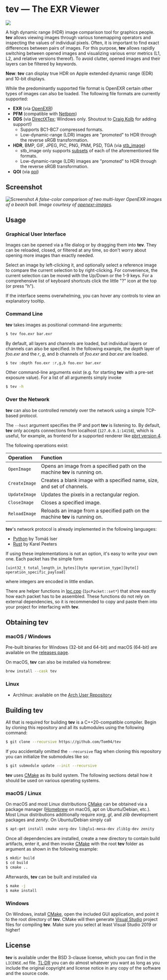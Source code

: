 # tev — The EXR Viewer

![](https://github.com/tom94/tev/workflows/CI/badge.svg)

A high dynamic range (HDR) image comparison tool for graphics people. __tev__ allows viewing images through various tonemapping operators and inspecting the values of individual pixels. Often, it is important to find exact differences between pairs of images. For this purpose, __tev__ allows rapidly switching between opened images and visualizing various error metrics (L1, L2, and relative versions thereof). To avoid clutter, opened images and their layers can be filtered by keywords.

__New__: __tev__ can display true HDR on Apple extended dynamic range (EDR) and 10-bit displays.

While the predominantly supported file format is OpenEXR certain other types of images can also be loaded. The following file formats are currently supported:
- __EXR__ (via [OpenEXR](https://github.com/wjakob/openexr))
- __PFM__ (compatible with [Netbpm](http://www.pauldebevec.com/Research/HDR/PFM/))
- __DDS__ (via [DirectXTex](https://github.com/microsoft/DirectXTex); Windows only. Shoutout to [Craig Kolb](https://github.com/cek) for adding support!)
    - Supports BC1-BC7 compressed formats. 
    - Low-dynamic-range (LDR) images are "promoted" to HDR through the reverse sRGB transformation.
- __HDR__, BMP, GIF, JPEG, PIC, PNG, PNM, PSD, TGA (via [stb_image](https://github.com/wjakob/nanovg/blob/master/src/stb_image.h))
    - stb_image only supports [subsets](https://github.com/wjakob/nanovg/blob/master/src/stb_image.h#L23) of each of the aforementioned file formats.
    - Low-dynamic-range (LDR) images are "promoted" to HDR through the reverse sRGB transformation.
- __QOI__ (via [qoi](https://github.com/phoboslab/qoi))

## Screenshot

![Screenshot](https://raw.githubusercontent.com/Tom94/tev/master/resources/screenshot.png)
_A false-color comparison of two multi-layer OpenEXR images of a beach ball. Image courtesy of [openexr-images](https://github.com/openexr/openexr-images)._

## Usage

### Graphical User Interface

Images can be opened via a file dialog or by dragging them into __tev__.
They can be reloaded, closed, or filtered at any time, so don't worry about opening more images than exactly needed.

Select an image by left-clicking it, and optionally select a reference image to compare the current selection to by right-clicking.
For convenience, the current selection can be moved with the Up/Down or the 1-9 keys. For a comprehensive list of keyboard shortcuts click the little "?" icon at the top (or press "h").

If the interface seems overwhelming, you can hover any controls to view an explanatory tooltip.

### Command Line

__tev__ takes images as positional command-line arguments:
```sh
$ tev foo.exr bar.exr
```

By default, all layers and channels are loaded, but individual layers or channels can also be specified. In the following example, the *depth* layer of *foo.exr* and the *r*, *g*, and *b* channels of *foo.exr* and *bar.exr* are loaded.
```sh
$ tev :depth foo.exr :r,g,b foo.exr bar.exr
```

Other command-line arguments exist (e.g. for starting __tev__ with a pre-set exposure value). For a list of all arguments simply invoke
```sh
$ tev -h
```

### Over the Network

__tev__ can also be controlled remotely over the network using a simple TCP-based protocol.

The `--host` argument specifies the IP and port __tev__ is listening to. By default, __tev__ only accepts connections from localhost (`127.0.0.1:14158`), which is useful, for example, as frontend for a supported renderer like [pbrt version 4](https://github.com/mmp/pbrt-v4).

The following operations exist:

| Operation | Function
| :--- | :---------- 
| `OpenImage` | Opens an image from a specified path on the machine __tev__ is running on.
| `CreateImage` | Creates a blank image with a specified name, size, and set of channels.
| `UpdateImage` | Updates the pixels in a rectangular region.
| `CloseImage` | Closes a specified image.
| `ReloadImage` | Reloads an image from a specified path on the machine __tev__ is running on.

__tev__'s network protocol is already implemented in the following languages:
- [Python](src/python/ipc.py) by Tomáš Iser
- [Rust](https://crates.io/crates/tev_client) by Karel Peeters


If using these implementations is not an option, it's easy to write your own one. Each packet has the simple form
```
[uint32_t total_length_in_bytes][byte operation_type][byte[] operation_specific_payload]
```
where integers are encoded in little endian.

There are helper functions in [Ipc.cpp](src/ipc.cpp) (`IpcPacket::set*`) that show exactly how each packet has to be assembled. These functions do not rely on external dependencies, so it is recommended to copy and paste them into your project for interfacing with __tev__.


## Obtaining tev

### macOS / Windows

Pre-built binaries for Windows (32-bit and 64-bit) and macOS (64-bit) are available on the [releases page](https://github.com/Tom94/tev/releases).

On macOS, __tev__ can also be installed via homebrew:
```bash
brew install --cask tev
```

### Linux

- Archlinux: available on the [Arch User Repository](https://aur.archlinux.org/packages/tev/)

## Building tev

All that is required for building __tev__ is a C++20-compatible compiler. Begin by cloning this repository and all its submodules using the following command:
```sh
$ git clone --recursive https://github.com/Tom94/tev
```

If you accidentally omitted the `--recursive` flag when cloning this repository you can initialize the submodules like so:
```sh
$ git submodule update --init --recursive
```

__tev__ uses [CMake](https://cmake.org/) as its build system. The following sections detail how it should be used on various operating systems.

### macOS / Linux

On macOS and most Linux distributions [CMake](https://cmake.org/) can be obtained via a package manager ([Homebrew](https://brew.sh/) on macOS, apt on Ubuntu/Debian, etc.). Most Linux distributions additionally require _xorg_, _gl_, and _zlib_ development packages and _zenity_. On Ubuntu/Debian simply call
```sh
$ apt-get install cmake xorg-dev libglu1-mesa-dev zlib1g-dev zenity
```

Once all dependencies are installed, create a new directory to contain build artifacts, enter it, and then invoke [CMake](https://cmake.org/) with the root __tev__ folder as argument as shown in the following example:
```sh
$ mkdir build
$ cd build
$ cmake ..
```

Afterwards, __tev__ can be built and installed via
```sh
$ make -j
$ make install
```

### Windows

On Windows, install [CMake](https://cmake.org/download/), open the included GUI application, and point it to the root directory of __tev__. CMake will then generate [Visual Studio](https://www.visualstudio.com/) project files for compiling __tev__. Make sure you select at least Visual Studio 2019 or higher!

## License

__tev__ is available under the BSD 3-clause license, which you can find in the `LICENSE.md` file. [TL;DR](https://tldrlegal.com/license/bsd-3-clause-license-(revised)) you can do almost whatever you want as long as you include the original copyright and license notice in any copy of the software and the source code.
